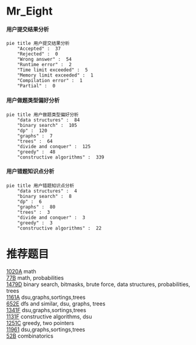 # Mr_Eight

<!-- tabs:start -->



#### **用户提交结果分析**

```mermaid
pie title 用户提交结果分析
    "Accepted" :  37
    "Rejected" :  0
    "Wrong answer" :  54
    "Runtime error" :  2
    "Time limit exceeded" :  5
    "Memory limit exceeded" :  1
    "Compilation error" :  1
    "Partial" :  0
```

#### **用户做题类型偏好分析**

```mermaid
pie title 用户做题类型偏好分析
    "data structures" :  84
    "binary search" :  105
    "dp" :  120
    "graphs" :  7
    "trees" :  64
    "divide and conquer" :  125
    "greedy" :  48
    "constructive algorithms" :  339
```
#### **用户错题知识点分析**

```mermaid
pie title 用户错题知识点分析
    "data structures" :  4
    "binary search" :  8
    "dp" :  6
    "graphs" :  80
    "trees" :  3
    "divide and conquer" :  3
    "greedy" :  3
    "constructive algorithms" :  22
```



<!-- tabs:end -->
# 推荐题目
[1020A](https://codeforces.com/contest/1020/problem/A)		math		  
[77B](https://codeforces.com/contest/77/problem/B)		math,
                        probabilities		  
[1479D](https://codeforces.com/contest/1479/problem/D)		binary search,
                        bitmasks,
                        brute force,
                        data structures,
                        probabilities,
                        trees		  
[1161A](https://codeforces.com/contest/1161/problem/A)		dsu,graphs,sortings,trees		  
[652E](https://codeforces.com/contest/652/problem/E)		dfs and similar,
                        dsu,
                        graphs,
                        trees		  
[1341F](https://codeforces.com/contest/1341/problem/F)		dsu,graphs,sortings,trees		  
[1131F](https://codeforces.com/contest/1131/problem/F)		constructive algorithms,
                        dsu		  
[1251C](https://codeforces.com/contest/1251/problem/C)		greedy,
                        two pointers		  
[11961](https://codeforces.com/contest/1196/problem/1)		dsu,graphs,sortings,trees		  
[52B](https://codeforces.com/contest/52/problem/B)		combinatorics		  

